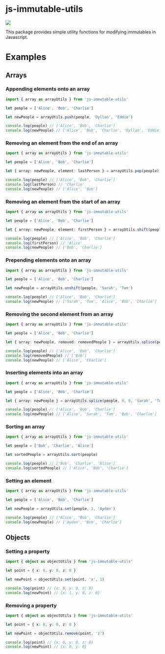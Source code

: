 # js-immutable-utils
![](https://github.com/thomasio101/js-immutable-utils/workflows/Node%20CI/badge.svg)

This package provides simple utility functions for modifying immutables in Javascript.
# Examples
## Arrays
### Appending elements onto an array
[example]: # ({ "people": ["Alice", "Bob", "Charlie"], "newPeople": ["Alice", "Bob", "Charlie", "Dyllan", "Eddie"] })
```typescript
import { array as arrayUtils } from 'js-immutable-utils'

let people = ['Alice', 'Bob', 'Charlie']

let newPeople = arrayUtils.push(people, 'Dyllan', 'Eddie')

console.log(people) // ['Alice', 'Bob', 'Charlie']
console.log(newPeople) // ['Alice', 'Bob', 'Charlie', 'Dyllan', 'Eddie']
```
### Removing an element from the end of an array
[example]: # ({ "people": ["Alice", "Bob", "Charlie"], "lastPerson": "Charlie", "newPeople": ["Alice", "Bob"] })
```typescript
import { array as arrayUtils } from 'js-immutable-utils'

let people = ['Alice', 'Bob', 'Charlie']

let { array: newPeople, element: lastPerson } = arrayUtils.pop(people)

console.log(people) // ['Alice', 'Bob', 'Charlie']
console.log(lastPerson) // 'Charlie'
console.log(newPeople) // ['Alice', 'Bob']
```
### Removing an element from the start of an array
```typescript
import { array as arrayUtils } from 'js-immutable-utils'

let people = ['Alice', 'Bob', 'Charlie']

let { array: newPeople, element: firstPerson } = arrayUtils.shift(people)

console.log(people) // ['Alice', 'Bob', 'Charlie']
console.log(firstPerson) // 'Alice'
console.log(newPeople) // ['Bob', 'Charlie']
```
### Prepending elements onto an array
[example]: # ({ "people": ["Alice", "Bob", "Charlie"], "newPeople": ["Sarah", "Tom", "Alice", "Bob", "Charlie"] })
```typescript
import { array as arrayUtils } from 'js-immutable-utils'

let people = ['Alice', 'Bob', 'Charlie']

let newPeople = arrayUtils.unshift(people, 'Sarah', 'Tom')

console.log(people) // ['Alice', 'Bob', 'Charlie']
console.log(newPeople) // ['Sarah', 'Tom', 'Alice', 'Bob', 'Charlie']
```
### Removing the second element from an array
[example]: # ({ "people": ["Alice", "Bob", "Charlie"], "removedPeople": ["Bob"], "newPeople": ["Alice", "Charlie"] })
```typescript
import { array as arrayUtils } from 'js-immutable-utils'

let people = ['Alice', 'Bob', 'Charlie']

let { array: newPeople, removed: removedPeople } = arrayUtils.splice(people, 0)

console.log(people) // ['Alice', 'Bob', 'Charlie']
console.log(removedPeople) // ['Bob']
console.log(newPeople) // ['Alice', 'Charlie']
```
### Inserting elements into an array
[example]: # ({ "people": ["Alice", "Bob", "Charlie"], "newPeople": ["Alice", "Sarah", "Tom", "Bob", "Charlie"] })
```typescript
import { array as arrayUtils } from 'js-immutable-utils'

let people = ['Alice', 'Bob', 'Charlie']

let { array: newPeople } = arrayUtils.splice(people, 0, 0, 'Sarah', 'Tom')

console.log(people) // ['Alice', 'Bob', 'Charlie']
console.log(newPeople) // ['Alice', 'Sarah', 'Tom', 'Bob', 'Charlie']
```
### Sorting an array
[example]: # ({ "people": ["Bob", "Charlie", "Alice"], "sortedPeople": ["Alice", "Bob", "Charlie"] })
```typescript
import { array as arrayUtils } from 'js-immutable-utils'

let people = ['Bob', 'Charlie', 'Alice']

let sortedPeople = arrayUtils.sort(people)

console.log(people) // ['Bob', 'Charlie', 'Alice']
console.log(sortedPeople) // ['Alice', 'Bob', 'Charlie']
```
### Setting an element
[example]: # ({ "people": ["Alice", "Bob", "Charlie"], "newPeople": ["Ayden", "Bob", "Charlie"] })
```typescript
import { array as arrayUtils } from 'js-immutable-utils'

let people = ['Alice', 'Bob', 'Charlie']

let newPeople = arrayUtils.set(people, 1, 'Ayden')

console.log(people) // ['Alice', 'Bob', 'Charlie']
console.log(newPeople) // ['Ayden', 'Bob', 'Charlie']
```
## Objects
### Setting a property
[example]: # ({ "point": { "x": 0, "y": 0, "z": 0 }, "newPoint": { "x": 1, "y": 0, "z": 0 } })
```typescript
import { object as objectUtils } from 'js-immutable-utils'

let point = { x: 0, y: 0, z: 0 }

let newPoint = objectUtils.set(point, 'x', 1)

console.log(point) // {x: 0, y: 0, z: 0}
console.log(newPoint) // {x: 1, y: 0, z: 0}
```
### Removing a property
[example]: # ({ "point": { "x": 0, "y": 0, "z": 0 }, "newPoint": { "x": 0, "y": 0 } })
```typescript
import { object as objectUtils } from 'js-immutable-utils'

let point = { x: 0, y: 0, z: 0 }

let newPoint = objectUtils.remove(point, 'z')

console.log(point) // {x: 0, y: 0, z: 0}
console.log(newPoint) // {x: 0, y: 0}
```